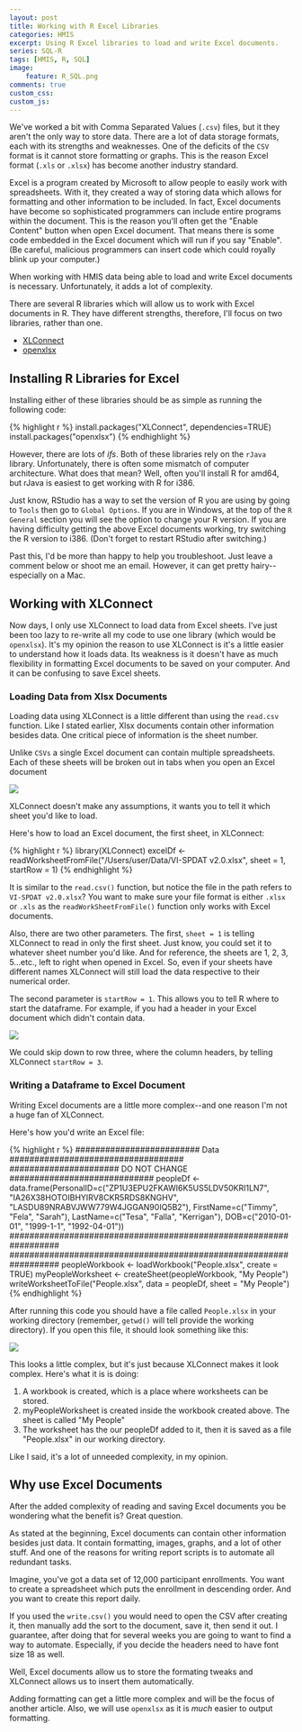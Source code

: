 ```yaml
---
layout: post
title: Working with R Excel Libraries
categories: HMIS
excerpt: Using R Excel libraries to load and write Excel documents.
series: SQL-R
tags: [HMIS, R, SQL]
image: 
    feature: R_SQL.png
comments: true
custom_css:
custom_js: 
---
```

We've worked a bit with Comma Separated Values (`.csv`) files, but it they aren't the only way to store data. There are a lot of data storage formats, each with its strengths and weaknesses.  One of the deficits of the `CSV` format is it cannot store formatting or graphs. This is the reason Excel format (`.xls` or `.xlsx`) has become another industry standard.

Excel is a program created by Microsoft to allow people to easily work with spreadsheets.  With it, they created a way of storing data which allows for formatting and other information to be included.  In fact, Excel documents have become so sophisticated programmers can include entire programs within the document.  This is the reason you'll often get the "Enable Content" button when open Excel document.  That means there is some code embedded in the Excel document which will run if you say "Enable".  (Be careful, malicious programmers can insert code which could royally blink up your computer.)

When working with HMIS data being able to load and write Excel documents is necessary.  Unfortunately, it adds a lot of complexity.

There are several R libraries which will allow us to work with Excel documents in R.  They have different strengths, therefore, I'll focus on two libraries, rather than one.

* [XLConnect](https://cran.r-project.org/web/packages/XLConnect/index.html)
* [openxlsx](https://cran.r-project.org/web/packages/openxlsx/openxlsx.pdf)

## Installing R Libraries for Excel
Installing either of these libraries should be as simple as running the following code:

{% highlight r %}
install.packages("XLConnect", dependencies=TRUE)
install.packages("openxlsx")
{% endhighlight %}

However, there are lots of _ifs_.  Both of these libraries rely on the `rJava` library.  Unfortunately, there is often some mismatch of computer architecture.  What does that mean?  Well, often you'll install R for amd64, but rJava is easiest to get working with R for i386.

Just know, RStudio has a way to set the version of R you are using by going to `Tools` then go to `Global Options`.  If you are in Windows, at the top of the `R General` section you will see the option to change your R version.  If you are having difficulty getting the above Excel documents working, try switching the R version to i386.  (Don't forget to restart RStudio after switching.)

Past this, I'd be more than happy to help you troubleshoot.  Just leave a comment below or shoot me an email.  However, it can get pretty hairy--especially on a Mac.

## Working with XLConnect
Now days, I only use XLConnect to load data from Excel sheets.  I've just been too lazy to re-write all my code to use one library (which would be `openxlsx`).  It's my opinion the reason to use XLConnect is it's a little easier to understand how it loads data.  Its weakness is it doesn't have as much flexibility in formatting Excel documents to be saved on your computer.  And it can be confusing to save Excel sheets.

### Loading Data from Xlsx Documents
Loading data using XLConnect is a little different than using the `read.csv` function.  Like I stated earlier, Xlsx documents contain other information besides data.  One critical piece of information is the sheet number.

Unlike `CSVs` a single Excel document can contain multiple spreadsheets.  Each of these sheets will be broken out in tabs when you open an Excel document

![](https://ladvien.com/images/excel_sheets.png)

XLConnect doesn't make any assumptions, it wants you to tell it which sheet you'd like to load.  

Here's how to load an Excel document, the first sheet, in XLConnect:

{% highlight r %}
library(XLConnect)
excelDf <- readWorksheetFromFile("/Users/user/Data/VI-SPDAT v2.0.xlsx", sheet = 1, startRow = 1)
{% endhighlight %}

It is similar to the `read.csv()` function, but notice the file in the path refers to `VI-SPDAT v2.0.xlsx`? You want to make sure your file format is either `.xlsx` or `.xls` as the `readWorkSheetFromFile()` function only works with Excel documents.

Also, there are two other parameters.  The first, `sheet = 1` is telling XLConnect to read in only the first sheet.  Just know, you could set it to whatever sheet number you'd like.  And for reference, the sheets are 1, 2, 3, 5...etc., left to right when opened in Excel.  So, even if your sheets have different names XLConnect will still load the data respective to their numerical order.

The second parameter is `startRow = 1`.  This allows you to tell R where to start the dataframe.  For example, if you had a header in your Excel document which didn't contain data.

![](https://ladvien.com/images/excel_robot_budget.png)

We could skip down to row three, where the column headers, by telling XLConnect `startRow = 3`.

### Writing a Dataframe to Excel Document
Writing Excel documents are a little more complex--and one reason I'm not a huge fan of XLConnect. 

Here's how you'd write an Excel file:

{% highlight r %}
######################### Data ###################################
###################### DO NOT CHANGE #############################
peopleDf <- data.frame(PersonalID=c("ZP1U3EPU2FKAWI6K5US5LDV50KRI1LN7", "IA26X38HOTOIBHYIRV8CKR5RDS8KNGHV", "LASDU89NRABVJWW779W4JGGAN90IQ5B2"), 
                       FirstName=c("Timmy", "Fela", "Sarah"),
                       LastName=c("Tesa", "Falla", "Kerrigan"),
                       DOB=c("2010-01-01", "1999-1-1", "1992-04-01"))
##################################################################
##################################################################
peopleWorkbook <- loadWorkbook("People.xlsx",  create = TRUE)
myPeopleWorksheet <- createSheet(peopleWorkbook, "My People")
writeWorksheetToFile("People.xlsx", data = peopleDf, sheet = "My People")
{% endhighlight %}

After running this code you should have a file called `People.xlsx` in your working directory (remember, `getwd()` will tell provide the working directory).  If you open this file, it should look something like this:

![](https://ladvien.com/images/xlconnect_written_workbook.png)

This looks a little complex, but it's just because XLConnect makes it look complex.  Here's what it is is doing:

1. A workbook is created, which is a place where worksheets can be stored.
2. myPeopleWorksheet is created inside the workbook created above. The sheet is called "My People"
3. The worksheet has the our peopleDf added to it, then it is saved as a file "People.xlsx" in our working directory.

Like I said, it's a lot of unneeded complexity, in my opinion.

## Why use Excel Documents
After the added complexity of reading and saving Excel documents you be wondering what the benefit is?  Great question.

As stated at the beginning, Excel documents can contain other information besides just data.  It contain formatting, images, graphs, and a lot of other stuff.  And one of the reasons for writing report scripts is to automate all redundant tasks.

Imagine, you've got a data set of 12,000 participant enrollments. You want to create a spreadsheet which puts the enrollment in descending order.  And you want to create this report daily.

If you used the `write.csv()` you would need to open the CSV after creating it, then manually add the sort to the document, save it, then send it out.  I guarantee, after doing that for several weeks you are going to want to find a way to automate.  Especially, if you decide the headers need to have font size 18 as well. 

Well, Excel documents allow us to store the formating tweaks and XLConnect allows us to insert them automatically.

Adding formatting can get a little more complex and will be the focus of another article.  Also, we will use `openxlsx` as it is _much_ easier to output formatting.



